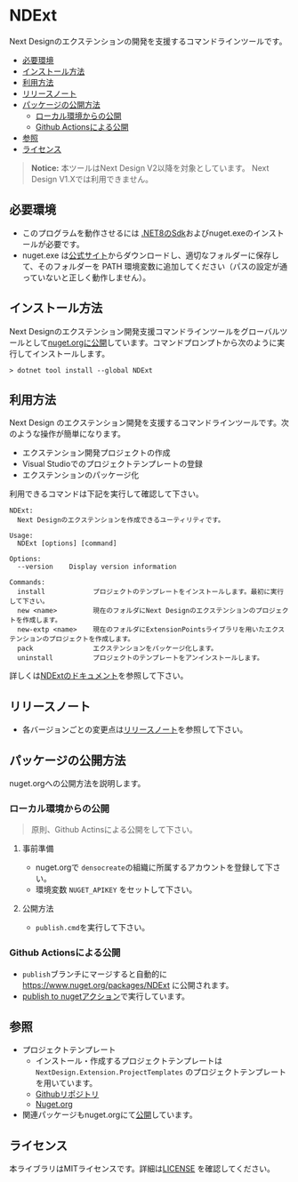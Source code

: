 # NDExt 
Next Designのエクステンションの開発を支援するコマンドラインツールです。

- [必要環境](#必要環境)
- [インストール方法](#インストール方法)
- [利用方法](#利用方法)
- [リリースノート](#リリースノート)
- [パッケージの公開方法](#パッケージの公開方法)
  - [ローカル環境からの公開](#ローカル環境からの公開)
  - [Github Actionsによる公開](#github-actionsによる公開)
- [参照](#参照)
- [ライセンス](#ライセンス)

> **Notice:**
> 本ツールはNext Design V2以降を対象としています。
> Next Design V1.Xでは利用できません。

## 必要環境
* このプログラムを動作させるには [.NET8のSdk](https://dotnet.microsoft.com/ja-jp/download/dotnet/8.0)およびnuget.exeのインストールが必要です。
* nuget.exe は[公式サイト](https://www.nuget.org/downloads)からダウンロードし、適切なフォルダーに保存して、そのフォルダーを PATH 環境変数に追加してください（パスの設定が通っていないと正しく動作しません）。

## インストール方法
Next Designのエクステンション開発支援コマンドラインツールをグローバルツールとして[nuget.orgに公開](https://www.nuget.org/packages/NDExt/)しています。コマンドプロンプトから次のように実行してインストールします。
```
> dotnet tool install --global NDExt 
```  

## 利用方法
Next Design のエクステンション開発を支援するコマンドラインツールです。次のような操作が簡単になります。

* エクステンション開発プロジェクトの作成
* Visual Studioでのプロジェクトテンプレートの登録
* エクステンションのパッケージ化

利用できるコマンドは下記を実行して確認して下さい。

```
NDExt:
  Next Designのエクステンションを作成できるユーティリティです。

Usage:
  NDExt [options] [command]

Options:
  --version    Display version information

Commands:
  install            プロジェクトのテンプレートをインストールします。最初に実行して下さい。
  new <name>         現在のフォルダにNext Designのエクステンションのプロジェクトを作成します。
  new-extp <name>    現在のフォルダにExtensionPointsライブラリを用いたエクステンションのプロジェクトを作成します。
  pack               エクステンションをパッケージ化します。
  uninstall          プロジェクトのテンプレートをアンインストールします。
```

詳しくは[NDExtのドキュメント](https://docs.nextdesign.app/extension/docs/tools/ndext/intro)を参照して下さい。


## リリースノート
* 各バージョンごとの変更点は[リリースノート](https://docs.nextdesign.app/extension/docs/tools/ndext/releasenote)を参照して下さい。


## パッケージの公開方法
nuget.orgへの公開方法を説明します。

### ローカル環境からの公開

> 原則、Github Actinsによる公開をして下さい。

1. 事前準備
   * nuget.orgで `densocreate`の組織に所属するアカウントを登録して下さい。
   * 環境変数 `NUGET_APIKEY` をセットして下さい。

2. 公開方法
   * `publish.cmd`を実行して下さい。

### Github Actionsによる公開
* `publish`ブランチにマージすると自動的に https://www.nuget.org/packages/NDExt に公開されます。
* [publish to nugetアクション](https://github.com/denso-create/NextDesign-NDExt/actions/workflows/publish.yml)で実行しています。

## 参照
* プロジェクトテンプレート
  * インストール・作成するプロジェクトテンプレートは `NextDesign.Extension.ProjectTemplates` のプロジェクトテンプレートを用いています。
  * [Githubリポジトリ](https://github.com/denso-create/NextDesign-Extension-ProjectTemplates)
  * [Nuget.org](https://www.nuget.org/packages/NextDesign.Extension.ProjectTemplates/)
*  関連パッケージもnuget.orgにて[公開](https://www.nuget.org/profiles/densocreate)しています。


## ライセンス
本ライブラリはMITライセンスです。詳細は[LICENSE](./LICENSE) を確認してください。
